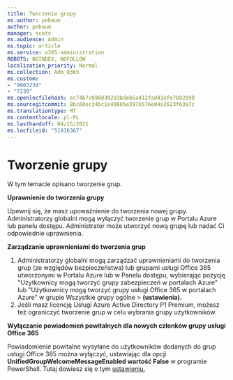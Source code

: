 ```yaml
---
title: Tworzenie grupy
ms.author: pebaum
author: pebaum
manager: scotv
ms.audience: Admin
ms.topic: article
ms.service: o365-administration
ROBOTS: NOINDEX, NOFOLLOW
localization_priority: Normal
ms.collection: Adm_O365
ms.custom:
- "9003234"
- "7230"
ms.openlocfilehash: ec74b7c098d302d3bdeb5a412fad41efe7b82b98
ms.sourcegitcommit: 8bc60ec34bc1e40685e3976576e04a2623f63a7c
ms.translationtype: MT
ms.contentlocale: pl-PL
ms.lasthandoff: 04/15/2021
ms.locfileid: "51816367"
---
```

# <a name="create-a-group"></a>Tworzenie grupy

W tym temacie opisano tworzenie grup.

**Uprawnienie do tworzenia grupy**

Upewnij się, że masz upoważnienie do tworzenia nowej grupy. Administratorzy globalni mogą wyłączyć tworzenie grup w Portalu Azure lub panelu dostępu. Administrator może utworzyć nową grupę lub nadać Ci odpowiednie uprawnienia.

**Zarządzanie uprawnieniami do tworzenia grup**

1. Administratorzy globalni mogą zarządzać uprawnieniami do tworzenia grup (ze względów bezpieczeństwa) lub grupami usługi Office 365 utworzonymi w Portalu Azure lub w Panelu dostępu, wybierając pozycję "Użytkownicy mogą tworzyć grupy zabezpieczeń w portalach Azure" lub "Użytkownicy mogą tworzyć grupy usługi Office 365 w portalach Azure" w grupie Wszystkie grupy ogólne  >  **(ustawienia).**
2. Jeśli masz licencję Usługi Azure Active Directory P1 Premium, możesz też ograniczyć tworzenie grup w celu wybrania grupy użytkowników.

**Wyłączanie powiadomień powitalnych dla nowych członków grupy usługi Office 365**

Powiadomienie powitalne wysyłane do użytkowników dodanych do grup usługi Office 365 można wyłączyć, ustawiając dla opcji **UnifiedGroupWelcomeMessageEnabled wartość False** w programie PowerShell. Tutaj dowiesz się o tym [ustawieniu.](https://docs.microsoft.com/powershell/module/exchange/set-unifiedgroup?view=exchange-ps&preserve-view=true)

